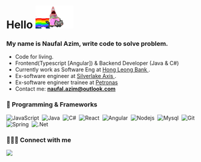 <h1 align="left">Hello <img src="https://github.com/naufalazim/naufalazim/blob/main/patrick.gif" width="100px" height="60px"></h1>

### My name is Naufal Azim, write code to solve problem. 

- Code for living.
- Frontend(Typescript [Angular]) & Backend Developer (Java & C#)
- Currently work as Software Eng at <a href="https://www.hlb.com.my/en/personal-banking/home.html"> Hong Leong Bank </a>.
- Ex-software engineer at <a href="https://www.silverlakeaxis.com/"> Silverlake Axis </a>.
- Ex-software engineer trainee at <a href="https://www.petronas.com/">Petronas</a>
- Contact me: **naufal.azim@outlook.com**

### 🚀 Programming & Frameworks

![JavaScript](https://img.shields.io/badge/JavaScript-323330?style=for-the-badge&logo=javascript&logoColor=F7DF1E)&nbsp;
![Java](https://img.shields.io/badge/Java-ED8B00?style=for-the-badge&logo=java&logoColor=white)&nbsp;
![C#](https://img.shields.io/badge/C%23-239120?style=for-the-badge&logo=c-sharp&logoColor=white)&nbsp;
![React](https://img.shields.io/badge/React-20232A?style=for-the-badge&logo=react&logoColor=61DAFB)&nbsp;
![Angular](https://img.shields.io/badge/Angular-DD0031?style=for-the-badge&logo=angular&logoColor=white)&nbsp;
![Nodejs](https://img.shields.io/badge/Node.js-339933?style=for-the-badge&logo=nodedotjs&logoColor=white)&nbsp;
![Mysql](https://img.shields.io/badge/MySQL-005C84?style=for-the-badge&logo=mysql&logoColor=white)&nbsp;
![Git](https://img.shields.io/badge/GIT-E44C30?style=for-the-badge&logo=git&logoColor=white)&nbsp;
![Spring](https://img.shields.io/badge/Spring-6DB33F?style=for-the-badge&logo=spring&logoColor=white)&nbsp;
![.Net](https://img.shields.io/badge/.NET-5C2D91?style=for-the-badge&logo=.net&logoColor=white)&nbsp;

### 🧑🏻‍🎓 Connect with me
<p align="left">

<a href = "https://www.shutterstock.com/search/dog-meme"  target="_blank"><img src="https://img.shields.io/badge/LinkedIn-0077B5?style=for-the-badge&logo=linkedin&logoColor=white"/></a>

</p>

